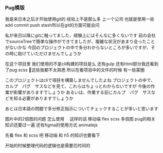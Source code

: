 ### Pug模版


我是来日本之后才开始使用git的 经验上不是那么多 上一个公司 也就是使用一些add commit push stash所以在git的方面可能会问

私が来日以降にgitに触ってました、経験上にはそんなに多くないです
前の会社でsourceTreeで簡単な操作ができてましたが、複雑な状況があまり会ったことがないかな
今回のプロジェクトの中で多分わからないところが多いですが、その時に助けていただけませんでしょうか

在这个项目里 我们使用的不是cli构建的项目是么 还有gulp 还有html部分我还看到了pug scss
这些我都不太熟悉 所以在看项目中的文件的时候 有一些蒙圈

このプロジェクトはcliで項目を構築しませんでしたよね
プロジェクトの中で、カルプ　パグ　サスなどを見て、これらはちょっとわからないですが
今後の作業が影響がありますでしょうか
あるいは、作業する前にカルプ　パグ　サスなどを知る必要がありますでしょうか


あとは日本語の問題で多分修正指示についてチェックすることが多いと思います


图片中的2倍图的问题 怎么使用　
这样的话 移动端 flex scss 多倍图 pug的相关知识还要过一遍 还有figma的使用方式 animatejs

先看 flex 和 scss 吧
移动端 和 h5 的知识也要看下

开始的时候整理代码的逻辑也是需要花时间的